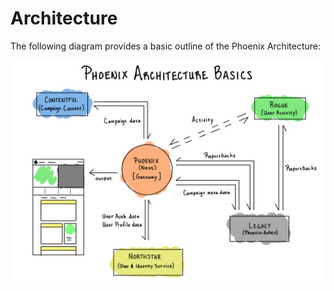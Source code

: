 # Architecture

The following diagram provides a basic outline of the Phoenix Architecture:

![Phoenix Basic Architecture](../.gitbook/assets/phoenix_basic_architecture.png)
